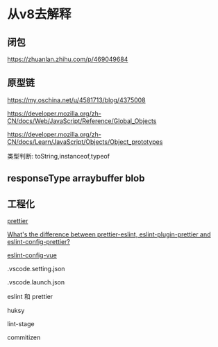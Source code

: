 # 从v8去解释

## 闭包
https://zhuanlan.zhihu.com/p/469049684

## 原型链
https://my.oschina.net/u/4581713/blog/4375008

https://developer.mozilla.org/zh-CN/docs/Web/JavaScript/Reference/Global_Objects

https://developer.mozilla.org/zh-CN/docs/Learn/JavaScript/Objects/Object_prototypes

类型判断: toString,instanceof,typeof

## responseType arraybuffer blob

## 工程化

[prettier](https://marketplace.visualstudio.com/items?itemName=esbenp.prettier-vscode)

[What's the difference between prettier-eslint, eslint-plugin-prettier and eslint-config-prettier?](https://stackoverflow.com/questions/44690308/whats-the-difference-between-prettier-eslint-eslint-plugin-prettier-and-eslint)

[eslint-config-vue](https://eslint.vuejs.org/user-guide/)

.vscode.setting.json

.vscode.launch.json

eslint 和 prettier

huksy

lint-stage

commitizen